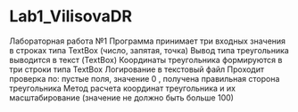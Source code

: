 # Lab1_VilisovaDR
Лабораторная работа №1 Программа принимает три входных значения в строках типа TextBox (число, запятая, точка) Вывод типа треугольника выводится в текст (TextBox) Координаты треугольника формируются в три строки типа TextBox Логирование в текстовый файл Проходит проверка по: пустые поля, значение 0 , получена правильная сторона треугольника Метод расчета координат треугольника и их масштабирование (значение не должно быть больше 100)
